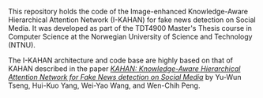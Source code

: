 This repository holds the code of the Image-enhanced Knowledge-Aware Hierarchical Attention Network (I-KAHAN) for fake news detection on Social Media. It was developed as part of the TDT4900 Master's Thesis course in Computer Science at the Norwegian University of Science and Technology (NTNU). 

The I-KAHAN architecture and code base are highly based on that of KAHAN described in the paper [_KAHAN: Knowledge-Aware Hierarchical Attention Network for Fake News detection on Social Media_](https://dl.acm.org/doi/10.1145/3487553.3524664) by Yu-Wun Tseng, Hui-Kuo Yang, Wei-Yao Wang, and Wen-Chih Peng. 





